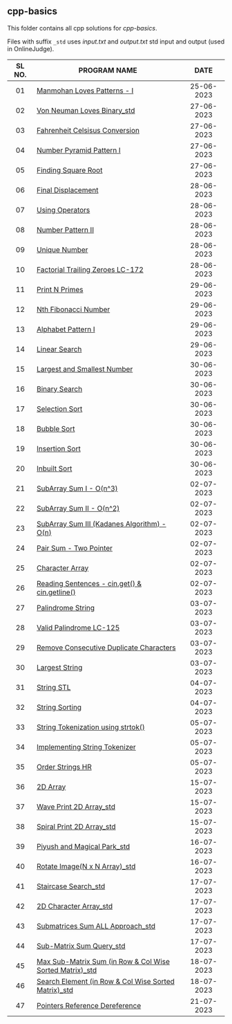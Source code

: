## cpp-basics

This folder contains all cpp solutions for _cpp-basics_.

Files with suffix `_std` uses _input.txt_ and _output.txt_ std input and output (used in OnlineJudge).

| SL NO. | PROGRAM NAME                                                                                                                  |    DATE    |
| :----: | ----------------------------------------------------------------------------------------------------------------------------- | :--------: |
|   01   | [Manmohan Loves Patterns - I](<01_Manmohan Loves Patterns - I.cpp>)                                                           | 25-06-2023 |
|   02   | [Von Neuman Loves Binary_std](<02_Von Neuman Loves Binary_std.cpp>)                                                           | 27-06-2023 |
|   03   | [Fahrenheit Celsisus Conversion](<03_Fahrenheit Celsisus Conversion.cpp>)                                                     | 27-06-2023 |
|   04   | [Number Pyramid Pattern I](<04_Number Pyramid Pattern I.cpp>)                                                                 | 27-06-2023 |
|   05   | [Finding Square Root](<05_Finding Square Root.cpp>)                                                                           | 27-06-2023 |
|   06   | [Final Displacement](<06_Final Displacement.cpp>)                                                                             | 28-06-2023 |
|   07   | [Using Operators](<07_Using Operators.cpp>)                                                                                   | 28-06-2023 |
|   08   | [Number Pattern II](<08_Number Pattern II.cpp>)                                                                               | 28-06-2023 |
|   09   | [Unique Number](<09_Unique Number.cpp>)                                                                                       | 28-06-2023 |
|   10   | [Factorial Trailing Zeroes LC-172](<10_Factorial Trailing Zeroes LC-172.cpp>)                                                 | 28-06-2023 |
|   11   | [Print N Primes](<11_Print N Primes.cpp>)                                                                                     | 29-06-2023 |
|   12   | [Nth Fibonacci Number](<12_Nth Fibonacci Number.cpp>)                                                                         | 29-06-2023 |
|   13   | [Alphabet Pattern I](<13_Alphabet Pattern I.cpp>)                                                                             | 29-06-2023 |
|   14   | [Linear Search](<14_Linear Search.cpp>)                                                                                       | 29-06-2023 |
|   15   | [Largest and Smallest Number](<15_Largest and Smallest Number.cpp>)                                                           | 30-06-2023 |
|   16   | [Binary Search](<16_Binary Search.cpp>)                                                                                       | 30-06-2023 |
|   17   | [Selection Sort](<17_Selection Sort.cpp>)                                                                                     | 30-06-2023 |
|   18   | [Bubble Sort](<18_Bubble Sort.cpp>)                                                                                           | 30-06-2023 |
|   19   | [Insertion Sort](<19_Insertion Sort.cpp>)                                                                                     | 30-06-2023 |
|   20   | [Inbuilt Sort](<20_Inbuilt Sort.cpp>)                                                                                         | 30-06-2023 |
|   21   | [SubArray Sum I - O(n^3)](<21_SubArray Sum I - O(n3).cpp>)                                                                    | 02-07-2023 |
|   22   | [SubArray Sum II - O(n^2)](<22_SubArray Sum II - O(n2).cpp>)                                                                  | 02-07-2023 |
|   23   | [SubArray Sum III (Kadanes Algorithm) - O(n)](<23_SubArray Sum III (Kadanes Algorithm) - O(n).cpp>)                           | 02-07-2023 |
|   24   | [Pair Sum - Two Pointer](<24_Pair Sum - Two Pointer.cpp>)                                                                     | 02-07-2023 |
|   25   | [Character Array](<25_Character Array.cpp>)                                                                                   | 02-07-2023 |
|   26   | [Reading Sentences - cin.get() & cin.getline()](<26_Reading Sentences - cin.get() & cin.getline().cpp>)                       | 02-07-2023 |
|   27   | [Palindrome String](<27_Palindrome String.cpp>)                                                                               | 03-07-2023 |
|   28   | [Valid Palindrome LC-125](<28_Valid Palindrome LC-125.cpp>)                                                                   | 03-07-2023 |
|   29   | [Remove Consecutive Duplicate Characters](<29_Remove Consecutive Duplicate Characters.cpp>)                                   | 03-07-2023 |
|   30   | [Largest String](<30_Largest String.cpp>)                                                                                     | 03-07-2023 |
|   31   | [String STL](<31_String STL.cpp>)                                                                                             | 04-07-2023 |
|   32   | [String Sorting](<32_String Sorting.cpp>)                                                                                     | 04-07-2023 |
|   33   | [String Tokenization using strtok()](<33_String Tokenization using strtok().cpp>)                                             | 05-07-2023 |
|   34   | [Implementing String Tokenizer](<34_Implementing String Tokenizer.cpp>)                                                       | 05-07-2023 |
|   35   | [Order Strings HR](<35_Order Strings HR.cpp>)                                                                                 | 05-07-2023 |
|   36   | [2D Array](<36_2D Array.cpp>)                                                                                                 | 15-07-2023 |
|   37   | [Wave Print 2D Array_std](<37_Wave_Print_2D_Array_std.cpp>)                                                                   | 15-07-2023 |
|   38   | [Spiral Print 2D Array_std](<38_Spiral_Print_2D_Array_std.cpp>)                                                               | 15-07-2023 |
|   39   | [Piyush and Magical Park_std](<39_Piyush_and_Magical_Park_std.cpp>)                                                           | 16-07-2023 |
|   40   | [Rotate Image(N x N Array)_std](<40_Rotate_Image-N_x_N_Array_std.cpp>)                                                        | 16-07-2023 |
|   41   | [Staircase Search_std](<41_Staircase_Search_std.cpp>)                                                                         | 17-07-2023 |
|   42   | [2D Character Array_std](<42_2D_Character_Array_std.cpp>)                                                                     | 17-07-2023 |
|   43   | [Submatrices Sum ALL Approach_std](<43_Submatrices_Sum_ALL_Approach_std.cpp>)                                                 | 17-07-2023 |
|   44   | [Sub-Matrix Sum Query_std](<44_Sub-Matrix_Sum_Query_std.cpp>)                                                                 | 17-07-2023 |
|   45   | [Max Sub-Matrix Sum (in Row & Col Wise Sorted Matrix)_std](<45_Max_Sub-Matrix_Sum_(in_Row_&_Col_Wise_Sorted_Matrix)_std.cpp>) | 18-07-2023 |
|   46   | [Search Element (in Row & Col Wise Sorted Matrix)_std](<46_Search_Element_(in_Row_&_Col_Wise_Sorted_Matrix)_std.cpp>)         | 18-07-2023 |
|   47   | [Pointers Reference Dereference](<47_Pointers_Reference_Dereference.cpp>)                                                     | 21-07-2023 |
